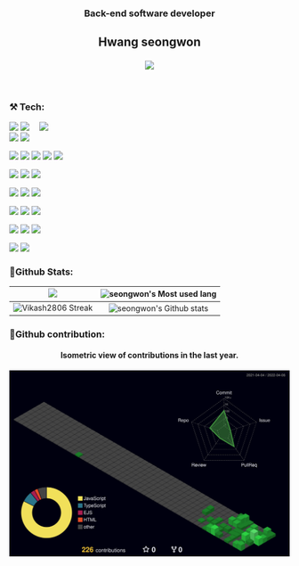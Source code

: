 ### <p align="center">Back-end software developer</p>
## <p align="center">Hwang seongwon</p>

</p>
 <p align="center">
 <a href="https://l-0-l.tistory.com/"><img src="https://github-readme-tistory-card.vercel.app/api/badge?name=블로그바로가기"></a>
</p>

<br>





<!--  GIf -->



### ⚒️ Tech: 
<a href="#"><img width="450" align="right" src="https://c.tenor.com/DBqjevyA2o4AAAAd/bongo-cat-codes.gif"  /></a>

 <img src="https://img.shields.io/badge/nest.js-E0234E?style=for-the-badge&logo=nestjs&logoColor=white"/>  <img src="https://img.shields.io/badge/TypeScript-007ACC?style=for-the-badge&logo=typescript&logoColor=white"/>  <img src="https://img.shields.io/badge/node.js-339933?style=for-the-badge&logo=nodedotjs&logoColor=white"/> <img src="https://img.shields.io/badge/javascript-F7DF1E.svg?style=for-the-badge&logo=javascript&logoColor=white"/> 

<img src="https://img.shields.io/badge/postgresql-4169E1?style=for-the-badge&logo=postgresql&logoColor=white"/>  <img src="https://img.shields.io/badge/mysql-4479A1?style=for-the-badge&logo=mysql&logoColor=white"/> <img src="https://img.shields.io/badge/redis-DC382D?style=for-the-badge&logo=redis&logoColor=white"/> <img src="https://img.shields.io/badge/mongodb-47A248?style=for-the-badge&logo=mongodb&logoColor=white"/> <img src="https://img.shields.io/badge/data_grip-000000.svg?style=for-the-badge&logo=datagrip&logoColor=white"/>

<img src="https://img.shields.io/badge/prisma-2D3748?style=for-the-badge&logo=prisma&logoColor=white"/> <img src="https://img.shields.io/badge/sequelize-orange?style=for-the-badge&logo=sequelize&logoColor=white"/> <img src="https://img.shields.io/badge/typeorm-262627?style=for-the-badge&logo=typeorm&logoColor=white"/> 

<img src="https://img.shields.io/badge/express-000000?style=for-the-badge&logo=express&logoColor=white"/>  <img src="https://img.shields.io/badge/jest-C21325?style=for-the-badge&logo=jest&logoColor=white"/>  <img src="https://img.shields.io/badge/socket.io-010101?style=for-the-badge&logo=socketdotio&logoColor=white"/>

<img src="https://img.shields.io/badge/githubactions-2088FF?style=for-the-badge&logo=githubactions&logoColor=white"/>  <img src="https://img.shields.io/badge/docker-2496ED?style=for-the-badge&logo=docker&logoColor=white"/> <img src="https://img.shields.io/badge/travisci-3EAAAF?style=for-the-badge&logo=travisci&logoColor=white"/>

<img src="https://img.shields.io/badge/aws_lambda-FF9900?style=for-the-badge&logo=awslambda&logoColor=white"/> <img src="https://img.shields.io/badge/aws_cloud_watch-FF4F8B?style=for-the-badge&logo=amazoncloudwatch&logoColor=white"/> <img src="https://img.shields.io/badge/aws_s3-569A31?style=for-the-badge&logo=amazons3&logoColor=white"/> 

<img src="https://img.shields.io/badge/opensearch-005EB8?style=for-the-badge&logo=opensearch&logoColor=white"/> <img src="https://img.shields.io/badge/kibana-005571?style=for-the-badge&logo=kibana&logoColor=white"/>








### 🌟Github Stats:

<img width="450em" src="https://github-profile-trophy.vercel.app/?username=Magiof&theme=radical&row=2&column=4&margin-w=10&margin-h=15&no-bg=true)](https://github.com/ryo-ma/github-profile-trophy"> |  <img  width="450em" src="https://github-readme-stats.vercel.app/api/top-langs?username=Magiof&show_icons=true&locale=en&layout=compact&theme=radical" alt="seongwon's Most used lang" />
:-------------------------:|:-------------------------:
<img  width="450em"   src="https://github-readme-streak-stats.herokuapp.com/?user=Magiof&theme=radical" alt="Vikash2806 Streak" /> | <img  width="450em" align="center" alt="seongwon's Github stats"  src="https://github-readme-stats.vercel.app/api?username=Magiof&show_icons=true&count_private=true&theme=radical" /> 




### 🥇Github contribution:
	  
    
<h4 align="center">Isometric view of contributions in the last year.</h4>
	  
<p align="center">
	<a href="./profile-3d-contrib/profile-night-green.svg">
		<img width="900em" src="./profile-3d-contrib/profile-night-green.svg">
	</a>
</p>
